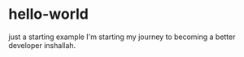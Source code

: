 # hello-world
just a starting example
I'm starting my journey to becoming a better developer inshallah.
